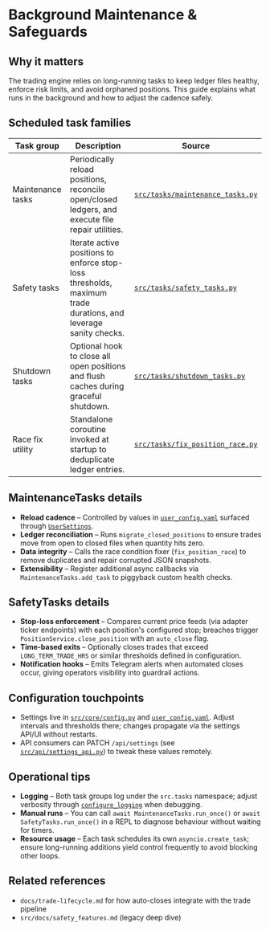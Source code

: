 # Background Maintenance & Safeguards

## Why it matters
The trading engine relies on long-running tasks to keep ledger files healthy, enforce risk limits, and avoid orphaned positions. This guide explains what runs in the background and how to adjust the cadence safely.

## Scheduled task families

| Task group | Description | Source |
| --- | --- | --- |
| Maintenance tasks | Periodically reload positions, reconcile open/closed ledgers, and execute file repair utilities. | [`src/tasks/maintenance_tasks.py`](../tasks/maintenance_tasks.py) |
| Safety tasks | Iterate active positions to enforce stop-loss thresholds, maximum trade durations, and leverage sanity checks. | [`src/tasks/safety_tasks.py`](../src/tasks/safety_tasks.py) |
| Shutdown tasks | Optional hook to close all open positions and flush caches during graceful shutdown. | [`src/tasks/shutdown_tasks.py`](../src/tasks/shutdown_tasks.py) |
| Race fix utility | Standalone coroutine invoked at startup to deduplicate ledger entries. | [`src/tasks/fix_position_race.py`](../src/tasks/fix_position_race.py) |

## MaintenanceTasks details
- **Reload cadence** – Controlled by values in [`user_config.yaml`](../user_config.yaml) surfaced through [`UserSettings`](../src/core/user_settings.py).
- **Ledger reconciliation** – Runs `migrate_closed_positions` to ensure trades move from open to closed files when quantity hits zero.
- **Data integrity** – Calls the race condition fixer (`fix_position_race`) to remove duplicates and repair corrupted JSON snapshots.
- **Extensibility** – Register additional async callbacks via `MaintenanceTasks.add_task` to piggyback custom health checks.

## SafetyTasks details
- **Stop-loss enforcement** – Compares current price feeds (via adapter ticker endpoints) with each position's configured stop; breaches trigger `PositionService.close_position` with an `auto_close` flag.
- **Time-based exits** – Optionally closes trades that exceed `LONG_TERM_TRADE_HRS` or similar thresholds defined in configuration.
- **Notification hooks** – Emits Telegram alerts when automated closes occur, giving operators visibility into guardrail actions.

## Configuration touchpoints
- Settings live in [`src/core/config.py`](../src/core/config.py) and [`user_config.yaml`](../user_config.yaml). Adjust intervals and thresholds there; changes propagate via the settings API/UI without restarts.
- API consumers can PATCH `/api/settings` (see [`src/api/settings_api.py`](../src/api/settings_api.py)) to tweak these values remotely.

## Operational tips
- **Logging** – Both task groups log under the `src.tasks` namespace; adjust verbosity through [`configure_logging`](../src/core/logging_config.py) when debugging.
- **Manual runs** – You can call `await MaintenanceTasks.run_once()` or `await SafetyTasks.run_once()` in a REPL to diagnose behaviour without waiting for timers.
- **Resource usage** – Each task schedules its own `asyncio.create_task`; ensure long-running additions yield control frequently to avoid blocking other loops.

## Related references
- `docs/trade-lifecycle.md` for how auto-closes integrate with the trade pipeline
- `src/docs/safety_features.md` (legacy deep dive)